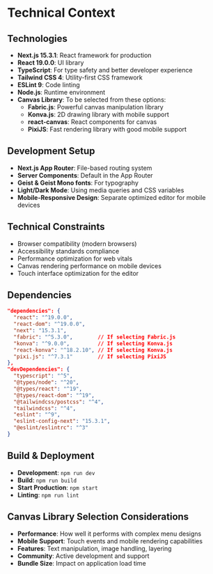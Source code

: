# Technical Context

## Technologies
- **Next.js 15.3.1**: React framework for production
- **React 19.0.0**: UI library
- **TypeScript**: For type safety and better developer experience
- **Tailwind CSS 4**: Utility-first CSS framework
- **ESLint 9**: Code linting
- **Node.js**: Runtime environment
- **Canvas Library**: To be selected from these options:
  - **Fabric.js**: Powerful canvas manipulation library
  - **Konva.js**: 2D drawing library with mobile support
  - **react-canvas**: React components for canvas
  - **PixiJS**: Fast rendering library with good mobile support

## Development Setup
- **Next.js App Router**: File-based routing system
- **Server Components**: Default in the App Router
- **Geist & Geist Mono fonts**: For typography
- **Light/Dark Mode**: Using media queries and CSS variables
- **Mobile-Responsive Design**: Separate optimized editor for mobile devices

## Technical Constraints
- Browser compatibility (modern browsers)
- Accessibility standards compliance
- Performance optimization for web vitals
- Canvas rendering performance on mobile devices
- Touch interface optimization for the editor

## Dependencies
```json
"dependencies": {
  "react": "^19.0.0",
  "react-dom": "^19.0.0",
  "next": "15.3.1",
  "fabric": "^5.3.0",        // If selecting Fabric.js
  "konva": "^9.0.0",         // If selecting Konva.js
  "react-konva": "^18.2.10", // If selecting Konva.js
  "pixi.js": "^7.3.1"        // If selecting PixiJS
},
"devDependencies": {
  "typescript": "^5",
  "@types/node": "^20",
  "@types/react": "^19",
  "@types/react-dom": "^19",
  "@tailwindcss/postcss": "^4",
  "tailwindcss": "^4",
  "eslint": "^9",
  "eslint-config-next": "15.3.1",
  "@eslint/eslintrc": "^3"
}
```

## Build & Deployment
- **Development**: `npm run dev`
- **Build**: `npm run build`
- **Start Production**: `npm start`
- **Linting**: `npm run lint`

## Canvas Library Selection Considerations
- **Performance**: How well it performs with complex menu designs
- **Mobile Support**: Touch events and mobile rendering capabilities
- **Features**: Text manipulation, image handling, layering
- **Community**: Active development and support
- **Bundle Size**: Impact on application load time 